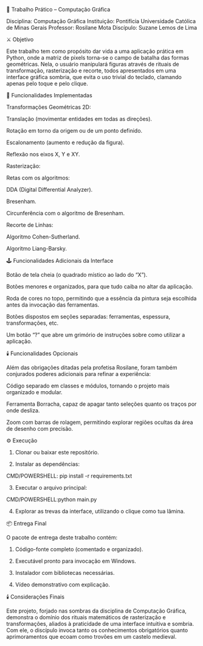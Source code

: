 🦇 Trabalho Prático – Computação Gráfica

Disciplina: Computação Gráfica
Instituição: Pontifícia Universidade Católica de Minas Gerais
Professor: Rosilane Mota
Discípulo: Suzane Lemos de Lima

⚔️ Objetivo

Este trabalho tem como propósito dar vida a uma aplicação prática em Python, onde a matriz de pixels torna-se o campo de batalha das formas geométricas.
Nela, o usuário manipulará figuras através de rituais de transformação, rasterização e recorte, todos apresentados em uma interface gráfica sombria, que evita o uso trivial do teclado, clamando apenas pelo toque e pelo clique.

🔮 Funcionalidades Implementadas

Transformações Geométricas 2D:

Translação (movimentar entidades em todas as direções).

Rotação em torno da origem ou de um ponto definido.

Escalonamento (aumento e redução da figura).

Reflexão nos eixos X, Y e XY.

Rasterização:

Retas com os algoritmos:

DDA (Digital Differential Analyzer).

Bresenham.

Circunferência com o algoritmo de Bresenham.

Recorte de Linhas:

Algoritmo Cohen-Sutherland.

Algoritmo Liang-Barsky.

🕹️ Funcionalidades Adicionais da Interface

Botão de tela cheia (o quadrado místico ao lado do “X”).

Botões menores e organizados, para que tudo caiba no altar da aplicação.

Roda de cores no topo, permitindo que a essência da pintura seja escolhida antes da invocação das ferramentas.

Botões dispostos em seções separadas: ferramentas, espessura, transformações, etc.

Um botão “?” que abre um grimório de instruções sobre como utilizar a aplicação.

🕯️ Funcionalidades Opcionais

Além das obrigações ditadas pela profetisa Rosilane, foram também conjurados poderes adicionais para refinar a experiência:

Código separado em classes e módulos, tornando o projeto mais organizado e modular.

Ferramenta Borracha, capaz de apagar tanto seleções quanto os traços por onde desliza.

Zoom com barras de rolagem, permitindo explorar regiões ocultas da área de desenho com precisão.

⚙️ Execução

1. Clonar ou baixar este repositório.

2. Instalar as dependências:

CMD/POWERSHELL: pip install -r requirements.txt

3. Executar o arquivo principal:

CMD/POWERSHELL:python main.py

4. Explorar as trevas da interface, utilizando o clique como tua lâmina.

📦 Entrega Final

O pacote de entrega deste trabalho contém:

1. Código-fonte completo (comentado e organizado).
  
2. Executável pronto para invocação em Windows.
  
3. Instalador com bibliotecas necessárias.
  
4. Vídeo demonstrativo com explicação.

🕯️ Considerações Finais

Este projeto, forjado nas sombras da disciplina de Computação Gráfica, demonstra o domínio dos rituais matemáticos de rasterização e transformações, aliados à praticidade de uma interface intuitiva e sombria.
Com ele, o discípulo invoca tanto os conhecimentos obrigatórios quanto aprimoramentos que ecoam como trovões em um castelo medieval.
